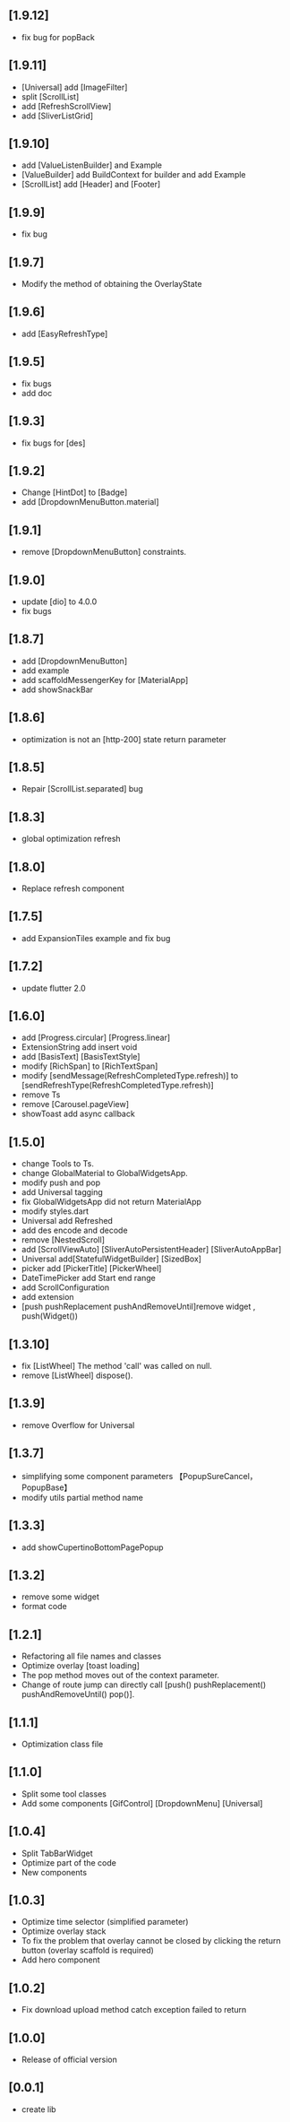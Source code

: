 ## [1.9.12]
  * fix bug for popBack
## [1.9.11]
  * [Universal] add [ImageFilter]
  * split [ScrollList]
  * add [RefreshScrollView]
  * add [SliverListGrid]
## [1.9.10]
  * add [ValueListenBuilder] and Example
  * [ValueBuilder] add BuildContext for builder and add Example
  * [ScrollList] add [Header] and [Footer]
## [1.9.9]
  * fix bug
## [1.9.7]
  * Modify the method of obtaining the OverlayState
## [1.9.6]
  * add [EasyRefreshType]
## [1.9.5]
  * fix bugs 
  * add doc
## [1.9.3]
  * fix bugs for [des]
## [1.9.2]
  * Change [HintDot] to [Badge] 
  * add [DropdownMenuButton.material]
## [1.9.1]
  * remove [DropdownMenuButton] constraints.
## [1.9.0]
  * update [dio] to 4.0.0
  * fix bugs
## [1.8.7]
  * add [DropdownMenuButton]
  * add example
  * add scaffoldMessengerKey for [MaterialApp]
  * add showSnackBar
## [1.8.6]
  * optimization is not an [http-200] state return parameter
## [1.8.5]
  * Repair [ScrollList.separated] bug
## [1.8.3]
  * global optimization refresh
## [1.8.0]
  * Replace refresh component
## [1.7.5]
  * add ExpansionTiles example and fix bug
## [1.7.2]
  * update flutter 2.0
## [1.6.0]
  * add [Progress.circular] [Progress.linear]
  * ExtensionString add insert void
  * add [BasisText]  [BasisTextStyle] 
  * modify [RichSpan] to [RichTextSpan]
  * modify [sendMessage(RefreshCompletedType.refresh)] to [sendRefreshType(RefreshCompletedType.refresh)]
  * remove Ts 
  * remove [Carousel.pageView]
  * showToast add async callback
## [1.5.0]
  * change Tools to Ts.
  * change GlobalMaterial to GlobalWidgetsApp.
  * modify push and pop
  * add Universal tagging
  * fix GlobalWidgetsApp did not return MaterialApp
  * modify styles.dart
  * Universal add Refreshed
  * add des encode and decode
  * remove [NestedScroll]
  * add [ScrollViewAuto] [SliverAutoPersistentHeader] [SliverAutoAppBar]
  * Universal add[StatefulWidgetBuilder] [SizedBox]
  * picker add [PickerTitle] [PickerWheel]
  * DateTimePicker add Start end range
  * add ScrollConfiguration
  * add extension
  * [push pushReplacement pushAndRemoveUntil]remove widget , push(Widget())
## [1.3.10]
  * fix [ListWheel] The method 'call' was called on null.
  * remove [ListWheel] dispose().
## [1.3.9]
  * remove Overflow for Universal
## [1.3.7]
  * simplifying some component parameters 【PopupSureCancel，PopupBase】
  * modify utils partial method name
## [1.3.3]
  * add showCupertinoBottomPagePopup
## [1.3.2]
  * remove some widget
  * format code
## [1.2.1]
 * Refactoring all file names and classes
 * Optimize overlay [toast loading]
 * The pop method moves out of the context parameter.
 * Change of route jump can directly call [push() pushReplacement() pushAndRemoveUntil() pop()].
## [1.1.1]
 * Optimization class file
## [1.1.0]
 * Split some tool classes
 * Add some components [GifControl] [DropdownMenu] [Universal]
## [1.0.4]
 * Split TabBarWidget
 * Optimize part of the code
 * New components
## [1.0.3]
 * Optimize time selector (simplified parameter)
 * Optimize overlay stack
 * To fix the problem that overlay cannot be closed by clicking the return button (overlay scaffold is required)
 * Add hero component
## [1.0.2]
 * Fix download upload method catch exception failed to return
## [1.0.0]
 * Release of official version
## [0.0.1]
 *  create lib